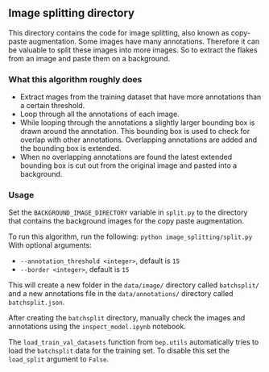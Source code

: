 ## Image splitting directory

This directory contains the code for image splitting, also known as copy-paste augmentation. Some images have many annotations. Therefore it can be valuable to split these images into more images. So to extract the flakes from an image and paste them on a background.

### What this algorithm roughly does
- Extract mages from the training dataset that have more annotations than a certain threshold.
- Loop through all the annotations of each image.
- While looping through the annotations a slightly larger bounding box is drawn around the annotation. This bounding box is used to check for overlap with other annotations. Overlapping annotations are added and the bounding box is extended.
- When no overlapping annotations are found the latest extended bounding box is cut out from the original image and pasted into a background.


### Usage

Set the `BACKGROUND_IMAGE_DIRECTORY` variable in `split.py` to the directory that contains the background images for the copy paste augmentation.

To run this algorithm, run the following:
`python image_splitting/split.py`
With optional arguments:
- `--annotation_threshold <integer>`, default is `15`
- `--border <integer>`, default is `15`

This will create a new folder in the `data/image/` directory called `batchsplit/` and a new annotations file in the `data/annotations/` directory called `batchsplit.json`.

After creating the `batchsplit` directory, manually check the images and annotations using the `inspect_model.ipynb` notebook.

The `load_train_val_datasets` function from `bep.utils` automatically tries to load the `batchsplit` data for the training set. To disable this set the `load_split` argument to `False`.
